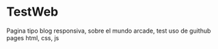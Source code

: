 # TestWeb

Pagina tipo blog responsiva, sobre el mundo arcade, test uso de guithub pages html, css, js

